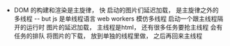 - DOM 的构建和渲染是主旋律， 快
  启动的图片们延迟加载， 是主旋律之外的
  多线程 -- but js 是单线程语言
  web workers 模仿多线程 启动一个跟主线程隔开的运行时
  图片的延迟加载， 主线程是html， 还有很多任务要抢主线程
  会有任务的排队
  将图片的下载， 放到单独的线程里做， 之后再回来主线程